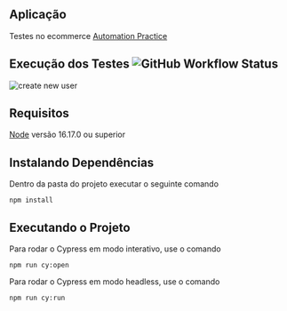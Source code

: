 ## __Aplicação__
Testes no ecommerce [Automation Practice](http://automationpractice.com/index.php)

## __Execução dos Testes__ ![GitHub Workflow Status](https://img.shields.io/github/workflow/status/Misaelreis/test-api-booking/main)
![create new user](https://user-images.githubusercontent.com/76111834/188527318-b7dc5edf-e0de-4d9a-99b5-ce5e646e3a65.gif)

## __Requisitos__
[Node](https://nodejs.org/pt-br/) versão 16.17.0 ou superior

## __Instalando Dependências__
Dentro da pasta do projeto executar o seguinte comando 
```
npm install
```
## __Executando o Projeto__

Para rodar o Cypress em modo interativo, use o comando
```
npm run cy:open
````

Para rodar o Cypress em modo headless, use o comando
```
npm run cy:run
````
